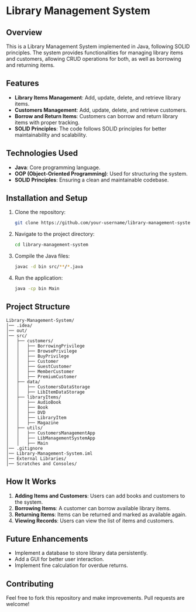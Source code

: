 # Library Management System

## Overview
This is a Library Management System implemented in Java, following SOLID principles. The system provides functionalities for managing library items and customers, allowing CRUD operations for both, as well as borrowing and returning items.

## Features
- **Library Items Management**: Add, update, delete, and retrieve library items.
- **Customers Management**: Add, update, delete, and retrieve customers.
- **Borrow and Return Items**: Customers can borrow and return library items with proper tracking.
- **SOLID Principles**: The code follows SOLID principles for better maintainability and scalability.

## Technologies Used
- **Java**: Core programming language.
- **OOP (Object-Oriented Programming)**: Used for structuring the system.
- **SOLID Principles**: Ensuring a clean and maintainable codebase.

## Installation and Setup
1. Clone the repository:
   ```sh
   git clone https://github.com/your-username/library-management-system.git
   ```
2. Navigate to the project directory:
   ```sh
   cd library-management-system
   ```
3. Compile the Java files:
   ```sh
   javac -d bin src/**/*.java
   ```
4. Run the application:
   ```sh
   java -cp bin Main
   ```

## Project Structure
```
Library-Management-System/
│── .idea/
│── out/
│── src/
│   ├── customers/
│   │   ├── BorrowingPrivilege
│   │   ├── BrowsePrivilege
│   │   ├── BuyPrivilege
│   │   ├── Customer
│   │   ├── GuestCustomer
│   │   ├── MemberCustomer
│   │   ├── PremiumCustomer
│   ├── data/
│   │   ├── CustomersDataStorage
│   │   ├── LibItemDataStorage
│   ├── libraryItems/
│   │   ├── AudioBook
│   │   ├── Book
│   │   ├── DVD
│   │   ├── LibraryItem
│   │   ├── Magazine
│   ├── utils/
│   │   ├── CustomersManagementApp
│   │   ├── LibManagementSystemApp
│   │   ├── Main
│── .gitignore
│── Library-Management-System.iml
│── External Libraries/
│── Scratches and Consoles/
```

## How It Works
1. **Adding Items and Customers**: Users can add books and customers to the system.
2. **Borrowing Items**: A customer can borrow available library items.
3. **Returning Items**: Items can be returned and marked as available again.
4. **Viewing Records**: Users can view the list of items and customers.

## Future Enhancements
- Implement a database to store library data persistently.
- Add a GUI for better user interaction.
- Implement fine calculation for overdue returns.

## Contributing
Feel free to fork this repository and make improvements. Pull requests are welcome!
